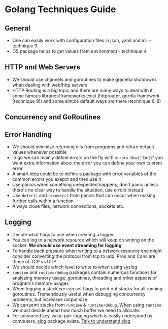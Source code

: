  # Golang Techniques Guide

 ## General
 * One can easily work with configuration files in json, yaml and ini.  - technique 3
 * OS package helps to get values from environment - technique 4
 
 ## HTTP and Web Servers
 * We should use channels and goroutines to make graceful shutdowns when dealing with web/http servers
 * HTTP Routing is a big topic and there are many ways to deal with it, some famous libraries/frameworks exist (httprouter, gorrila framework [technique 9]) and some simple default ways are there (technique 6-8)

 ## Concurrency and GoRoutines

 ## Error Handling
 * We should minimize returning nils from programs and return default values whenever possible
 * In go we can mainly define errors on the fly with `errors.New()` but if you want extra information about the error you can define your own custom error
 * A smart idea could be to define a package with error variables of the common errors you exepct and then use it
 * Use panics when something unexpected happens, don't panic unless there's no clear way to handle the situation, use errors instead
 * Use `defer()` and `recover()` from panics that can occur when making further calls within a function
 * Always close files, network connections, sockets etc.

 ## Logging
 * Decide what flags to use when creating a logger
 * You can log to a network resource which will keep on writing on the socket. **We should use event streaming for logging**
 * To handle back pressure when writing to a network resource one might consider converting the protocol from tcp to udp. Pros and Cons are those of TCP vs UDP
 * We should decide which level to write to when using syslog
 * `runtime` and `runtime/debug` packages contain numerous functions for analyzing memory usage, goroutines, threading and other aspects of program's memory usages
 * When logging a stack we can set flags to print out stacks for all running goroutines. Tremendously useful when debugging concurrency problems, but increases output size.
 * We can print stacks from `runtime` & `runtime/debug`. When using `runtime` we must decide ahead how much buffer we need to allocate.
 * For advanced key-value pair logging which is easily understood by computers, [slog](https://pkg.go.dev/github.com/gookit/slog#section-readme) package exists. [Talk to understand slog](https://opensourcelive.withgoogle.com/events/go-day-2022/watch?talk=talk2)